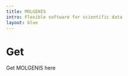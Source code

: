 ```yaml
---
title: MOLGENIS
intro: Flexible software for scientific data
layout: blue
---
```

# Get

Get MOLGENIS here
